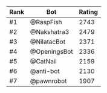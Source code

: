 Rank|Bot|Rating
---|---|---
#1|@RaspFish|2743
#2|@Nakshatra3|2479
#3|@NilatacBot|2371
#4|@OpeningsBot|2336
#5|@CatNail|2159
#6|@anti-bot|2130
#7|@pawnrobot|1907
